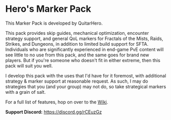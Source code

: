 # Hero's Marker Pack

This Marker Pack is developed by QuitarHero.

This pack provides skip guides, mechanical optimization, encounter strategy support, and general QoL markers for Fractals of the Mists, Raids, Strikes, and Dungeons, in addition to limited build support for SFTA. Individuals who are significantly experienced in end-game PvE content will see little to no use from this pack, and the same goes for brand new players. But if you're someone who doesn't fit in either extreme, then this pack will suit you well.

I develop this pack with the uses that I'd have for it foremost, with additional strategy & marker support at reasonable request. As such, I may do strategies that you (and your group) may not do, so take strategical markers with a grain of salt.

For a full list of features, hop on over to the [Wiki](https://github.com/QuitarHero/Heros-Marker-Pack/wiki).

**Support Discord:** https://discord.gg/rCEuzGz

